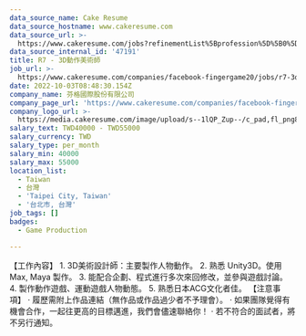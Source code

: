 ```yaml
---
data_source_name: Cake Resume
data_source_hostname: www.cakeresume.com
data_source_url: >-
  https://www.cakeresume.com/jobs?refinementList%5Bprofession%5D%5B0%5D=game-production&range%5Bsalary_range%5D%5Bmin%5D=1000000
data_source_internal_id: '47191'
title: R7 - 3D動作美術師
job_url: >-
  https://www.cakeresume.com/companies/facebook-fingergame20/jobs/r7-3d-action-artist
date: 2022-10-03T08:48:30.154Z
company_name: 芬格國際股份有限公司
company_page_url: 'https://www.cakeresume.com/companies/facebook-fingergame20'
company_logo_url: >-
  https://media.cakeresume.com/image/upload/s--1lQP_Zup--/c_pad,fl_png8,h_200,w_200/v1636359796/syoqurpvqalunvk7rknc.png
salary_text: TWD40000 - TWD55000
salary_currency: TWD
salary_type: per_month
salary_min: 40000
salary_max: 55000
location_list:
  - Taiwan
  - 台灣
  - 'Taipei City, Taiwan'
  - '台北市, 台灣'
job_tags: []
badges:
  - Game Production

---
```


【工作內容】 1. 3D美術設計師：主要製作人物動作。 2. 熟悉 Unity3D。使用 Max, Maya 製作。 3. 能配合企劃、程式進行多次來回修改，並參與遊戲討論。 4. 製作動作遊戲、運動遊戲人物動態。 5. 熟悉日本ACG文化者佳。 【注意事項】 · 履歷需附上作品連結（無作品或作品過少者不予理會）。 · 如果團隊覺得有機會合作，一起往更高的目標邁進，我們會儘速聯絡你！ · 若不符合的面試者，將不另行通知。